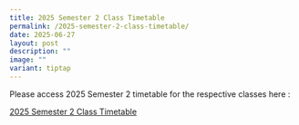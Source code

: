 ```yaml
---
title: 2025 Semester 2 Class Timetable
permalink: /2025-semester-2-class-timetable/
date: 2025-06-27
layout: post
description: ""
image: ""
variant: tiptap
---
```

<p>Please access 2025 Semester 2 timetable for the respective classes here
:</p>
<p><a href="/files/Timetables/2025_Sem2_Timetable_Ver3D9_Class_.pdf" rel="noopener nofollow" target="_blank">2025 Semester 2 Class Timetable</a>
</p>